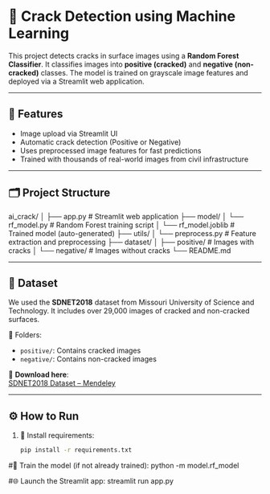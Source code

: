 # 🧠 Crack Detection using Machine Learning

This project detects cracks in surface images using a **Random Forest Classifier**. It classifies images into **positive (cracked)** and **negative (non-cracked)** classes. The model is trained on grayscale image features and deployed via a Streamlit web application.

---

## 🚀 Features

- Image upload via Streamlit UI
- Automatic crack detection (Positive or Negative)
- Uses preprocessed image features for fast predictions
- Trained with thousands of real-world images from civil infrastructure

---

## 🗂️ Project Structure

ai_crack/
│
├── app.py # Streamlit web application
├── model/
│ └── rf_model.py # Random Forest training script
│ └── rf_model.joblib # Trained model (auto-generated)
├── utils/
│ └── preprocess.py # Feature extraction and preprocessing
├── dataset/
│ ├── positive/ # Images with cracks
│ └── negative/ # Images without cracks
└── README.md


---

## 🧪 Dataset

We used the **SDNET2018** dataset from Missouri University of Science and Technology. It includes over 29,000 images of cracked and non-cracked surfaces.

📂 Folders:
- `positive/`: Contains cracked images
- `negative/`: Contains non-cracked images

🔗 **Download here**:  
[SDNET2018 Dataset – Mendeley](https://data.mendeley.com/datasets/5y9wdsg2zt/2)

---

## ⚙️ How to Run

1. 🔧 Install requirements:
   ```bash
   pip install -r requirements.txt
#🧠 Train the model (if not already trained):
python -m model.rf_model

#🌐 Launch the Streamlit app:
streamlit run app.py
